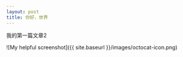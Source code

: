 ```yaml
---
layout: post
title: 你好，世界
---
```

<p></p>
<p>我的第一篇文章2</p>
![My helpful screenshot]({{ site.baseurl }}/images/octocat-icon.png)
